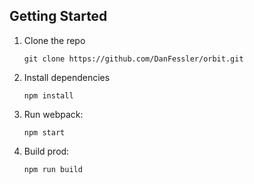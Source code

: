 ## Getting Started

1.  Clone the repo

        git clone https://github.com/DanFessler/orbit.git

2.  Install dependencies

        npm install

3.  Run webpack:

        npm start

4.  Build prod:

        npm run build
